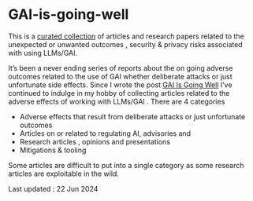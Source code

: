 # GAI-is-going-well
This is a  [curated collection](https://github.com/grapesfrog/GAI-is-going-well/blob/main/in-the-wild.md) of articles and  research  papers related to  the unexpected  or unwanted outcomes , security &amp; privacy  risks associated with using LLMs/GAI. 

It’s been a never ending series of reports about the on going adverse outcomes related to the use of GAI whether deliberate attacks or just unfortunate side effects. Since I wrote the post [GAI Is Going Well](https://grumpygrace.dev/posts/gai-is-going-well/) I’ve continued to indulge in my hobby of collecting articles related to the adverse effects of working with LLMs/GAI .
There are 4 categories
* Adverse effects that result from deliberate attacks or just unfortunate outcomes
* Articles on or related to  regulating AI, advisories and 
* Research articles , opinions  and presentations  
* Mitigations & tooling

Some articles are difficult to put into a single category as some research articles are exploitable in the wild.

Last updated : 22 Jun 2024
